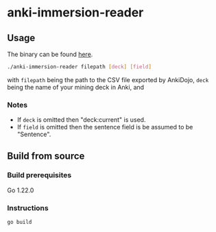 # anki-immersion-reader

## Usage

The binary can be found [here](https://github.com/GameFuzzy/anki-immersion-reader/releases).

```sh
./anki-immersion-reader filepath [deck] [field]
```

with `filepath` being the path to the CSV file exported by AnkiDojo,
`deck` being the name of your mining deck in Anki,
and

### Notes

- If `deck` is omitted then "deck:current" is used.
- If `field` is omitted then the sentence field is be assumed to be "Sentence".

## Build from source

### Build prerequisites

Go 1.22.0

### Instructions

```go build```
